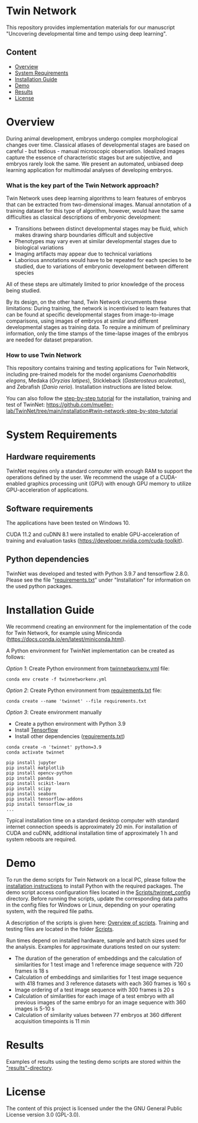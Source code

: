 # Twin Network
This repository provides implementation materials for our manuscript "Uncovering developmental time and tempo using deep learning".

## Content
- [Overview](https://github.com/mueller-lab/TwinNet#overview)
- [System Requirements](https://github.com/mueller-lab/TwinNet#system-requirements)
- [Installation Guide](https://github.com/mueller-lab/TwinNet#installation-guide)
- [Demo](https://github.com/mueller-lab/TwinNet#Demo)
- [Results](https://github.com/mueller-lab/TwinNet#Results)
- [License](https://github.com/mueller-lab/TwinNet#License)

# Overview
During animal development, embryos undergo complex morphological changes over time. Classical atlases of developmental stages are based on careful - but tedious - manual microscopic observation. Idealized images capture the essence of characteristic stages but are subjective, and embryos rarely look the same. We present an automated, unbiased deep learning application for multimodal analyses of developing embryos.

### What is the key part of the Twin Network approach?
Twin Network uses deep learning algorithms to learn features of embryos that can be extracted from two-dimensional images. Manual annotation of a training dataset for this type of algorithm, however, would have the same difficulties as classical descriptions of embryonic development:
- Transitions between distinct developmental stages may be fluid, which makes drawing sharp boundaries difficult and subjective
- Phenotypes may vary even at similar developmental stages due to biological variations
- Imaging artifacts may appear due to technical variations
- Laborious annotations would have to be repeated for each species to be studied, due to variations of embryonic development between different species

All of these steps are ultimately limited to prior knowledge of the process being studied.

By its design, on the other hand, Twin Network circumvents these limitations: During training, the network is incentivised to learn features that can be found at specific developmental stages from image-to-image comparisons, using images of embryos at similar and different developmental stages as training data. To require a minimum of preliminary information, only the time stamps of the time-lapse images of the embryos are needed for dataset preparation.

### How to use Twin Network
This repository contains training and testing applications for Twin Network, including pre-trained models for the model organisms _Caenorhabditis elegans_, Medaka (_Oryzias latipes_), Stickleback (_Gasterosteus aculeatus_), and Zebrafish (_Danio rerio_). Installation instructions are listed below.

You can also follow the [step-by-step tutorial](https://github.com/mueller-lab/TwinNet/tree/main/installation#twin-network-step-by-step-tutorial) for the installation, training and test of TwinNet: https://github.com/mueller-lab/TwinNet/tree/main/installation#twin-network-step-by-step-tutorial

# System Requirements
## Hardware requirements
TwinNet requires only a standard computer with enough RAM to support the operations defined by the user. We recommend the usage of a CUDA-enabled graphics processing unit (GPU) with enough GPU memory to utilize GPU-acceleration of applications.

## Software requirements
The applications have been tested on Windows 10.

CUDA 11.2 and cuDNN 8.1 were installed to enable GPU-acceleration of training and evaluation tasks (https://developer.nvidia.com/cuda-toolkit).

## Python dependencies
TwinNet was developed and tested with Python 3.9.7 and tensorflow 2.8.0. Please see the file "[requirements.txt](https://github.com/mueller-lab/TwinNet/blob/main/installation/requirements.txt)" under "Installation" for information on the used python packages.

# Installation Guide
We recommend creating an environment for the implementation of the code for Twin Network, for example using Miniconda (https://docs.conda.io/en/latest/miniconda.html).

A Python environment for TwinNet implementation can be created as follows:

*Option 1*: Create Python environment from [twinnetworkenv.yml](https://github.com/mueller-lab/TwinNet/blob/main/installation/twinnetworkenv.yml) file:
```
conda env create -f twinnetworkenv.yml
```

*Option 2*: Create Python environment from [requirements.txt](https://github.com/mueller-lab/TwinNet/blob/main/installation/requirements.txt) file:
```
conda create --name 'twinnet' --file requirements.txt
```

*Option 3*: Create environment manually
- Create a python environment with Python 3.9
- Install [Tensorflow](https://www.tensorflow.org/install/)
- Install other dependencies ([requirements.txt](https://github.com/mueller-lab/TwinNet/blob/main/installation/requirements.txt))

```
conda create -n 'twinnet' python=3.9 
conda activate twinnet

pip install jupyter
pip install matplotlib
pip install opencv-python
pip install pandas
pip install scikit-learn
pip install scipy
pip install seaborn
pip install tensorflow-addons
pip install tensorflow_io
...
```

Typical installation time on a standard desktop computer with standard internet connection speeds is approximately 20 min. For installation of CUDA and cuDNN, additional installation time of approximately 1 h and system reboots are required.

# Demo
To run the demo scripts for Twin Network on a local PC, please follow the [installation instructions](https://github.com/mueller-lab/TwinNet#installation-guide) to install Python with the required packages. The demo script access configuration files located in the [Scripts/twinnet_config](https://github.com/mueller-lab/TwinNet/tree/main/code/Scripts/twinnet_config) directory. Before running the scripts, update the corresponding data paths in the config files for Windows or Linux, depending on your operating system, with the required file paths.

A description of the scripts is given here: [Overview of scripts](https://github.com/mueller-lab/TwinNet/tree/main/code/Scripts/README.md). Training and testing files are located in the folder [Scripts](https://github.com/mueller-lab/TwinNet/tree/main/code/Scripts).

Run times depend on installed hardware, sample and batch sizes used for the analysis. Examples for approximate durations tested on our system:
- The duration of the generation of embeddings and the calculation of similarities for 1 test image and 1 reference image sequence with 720 frames is 18 s
- Calculation of embeddings and similarities for 1 test image sequence with 418 frames and 3 reference datasets with each 360 frames is 160 s
- Image ordering of a test image sequence with 300 frames is 20 s
- Calculation of similarities for each image of a test embryo with all previous images of the same embryo for an image sequence with 360 images is 5-10 s
- Calculation of similarity values between 77 embryos at 360 different acquisition timepoints is 11 min

# Results
Examples of results using the testing demo scripts are stored within the ["results"-directory](https://github.com/mueller-lab/TwinNet/tree/main/results).

# License
The content of this project is licensed under the the GNU General Public License version 3.0 (GPL-3.0).
